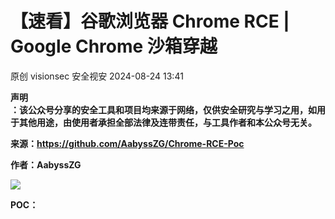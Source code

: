 #  【速看】谷歌浏览器 Chrome RCE | Google Chrome 沙箱穿越   
原创 visionsec  安全视安   2024-08-24 13:41  
  
**声明**  
**：该公众号分享的安全工具和项目均来源于网络，仅供安全研究与学习之用，如用于其他用途，由使用者承担全部法律及连带责任，与工具作者和本公众号无关。**  
  
**来源：https://github.com/AabyssZG/Chrome-RCE-Poc**  
  
**作者：AabyssZG**  
  
![](https://mmbiz.qpic.cn/sz_mmbiz_png/Pf9NC3AaQF63HcwQV0ibD2bWfAEVdCm7lzN9hmIq4o3ywR1CtfkOHVoveOyiaTwSK9RCPBsSIe4ny6gff6s3B7XA/640?wx_fmt=png&from=appmsg "")  
  
**POC：**  
```
```  
  
  
  
